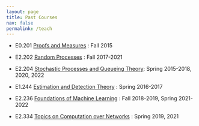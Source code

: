```yaml
---
layout: page
title: Past Courses
nav: false
permalink: /teach
---
```


- E0.201 [Proofs and Measures](/assets/courses/2015/proofs) : Fall 2015

- E2.202 [Random Processes](/assets/courses/2021/random) : Fall 2017-2021

- E2.204 [Stochastic Processes and Queueing Theory](../2022/spqt): Spring 2015-2018, 2020, 2022

- E1.244 [Estimation and Detection Theory](/assets/courses/estimation) : Spring 2016-2017

- E2.236 [Foundations of Machine Learning](/assets/courses/2021/ml) : Fall 2018-2019, Spring 2021-2022

- E2.334 [Topics on Computation over Networks](/assets/courses/2019/statphy) : Spring 2019, 2021

